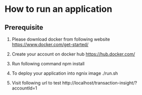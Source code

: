 # How to run an application

## Prerequisite

1. Please download docker from following website
https://www.docker.com/get-started/

2. Create your account on docker hub 
https://hub.docker.com/

3. Run following command 
npm install 

4. To deploy your application into ngnix image 
./run.sh

5. Visit following url to test
http://localhost/transaction-insight/?accountId=1 